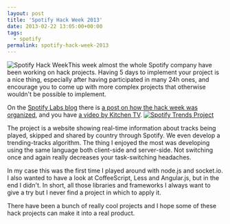 ```yaml
---
layout: post
title: 'Spotify Hack Week 2013'
date: 2013-02-22 13:05:00+00:00
tags:
  - spotify
permalink: spotify-hack-week-2013
---
```


![Spotify Hack Week](/assets/images/posts/spotify-hackweek-logo.png)This week almost the whole Spotify company have been working on hack projects. Having 5 days to implement your project is a nice thing, especially after having participated in many 24h ones, and encourage you to come up with more complex projects that otherwise wouldn't be possible to implement.

On the [Spotify Labs blog](http://labs.spotify.com/) there is [a post on how the hack week was organized](http://labs.spotify.com/2013/02/15/organizing-a-hack-week/), and you have [a video by Kitchen TV](http://kitchen-tv.com/2013/projects/spotify-hack-week/).
[![Spotify Trends Project](/assets/images/posts/spotify-trends-hackweek-300x237.jpg)](/assets/images/posts/spotify-trends-hackweek.jpg)

<!-- more -->
The project is a website showing real-time information about tracks being played, skipped and shared by country through Spotify. We even develop a trending-tracks algorithm.
The thing I enjoyed the most was developing using the same language both client-side and server-side. Not switching once and again really decreases your task-switching headaches.

In my case this was the first time I played around with node.js and socket.io. I also wanted to have a look at CoffeeScript, Less and Angular.js, but in the end I didn't. In short, all those libraries and frameworks I always want to give a try but I never find a project in which to apply it.

There have been a bunch of really cool projects and I hope some of these hack projects can make it into a real product.
